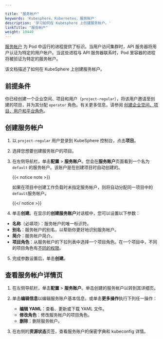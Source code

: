 ```yaml
---

title: "服务帐户"
keywords: 'Kubesphere，Kubernetes，服务帐户'
description: '学习如何在 Kubesphere 上创建服务帐户。'
linkTitle: "服务帐户"
weight: 10440
---
```


[服务帐户](https://kubernetes.io/zh/docs/tasks/configure-pod-container/configure-service-account/) 为 Pod 中运行的进程提供了标识。当用户访问集群时，API 服务器将用户认证为特定的用户帐户。当这些进程与 API 服务器联系时，Pod 里容器的进程将被验证为特定的服务帐户。

该文档描述了如何在 KubeSphere 上创建服务帐户。

## 前提条件

你已经创建一个企业空间、项目和用户（`project-regular`），将该用户邀请至创建的项目，并为其分配 `operator` 角色。有关更多信息，请参阅 [创建企业空间、项目、用户和平台角色](https://docs.kubesphere-carryon.top/zh/docs/quick-start/create-workspace-and-project/)。

## 创建服务帐户

1. 以 `project-regular` 用户登录到 KubeSphere 控制台，点击**项目**。

1. 选择您想要创建服务账户的项目。

1. 在左侧导航栏，单击**配置** > **服务账户**。您会在**服务账户**页面看到一个名为 `default` 的服务帐户。该账户是在创建项目时自动创建的。

   {{< notice note >}}

   如果在项目中创建工作负载时未指定服务帐户，则将自动分配同一项目中的 `default`服务帐户。

   {{</ notice >}}

2. 单击**创建**。在显示的**创建服务账户**对话框中，您可以设置以下参数：

- **名称**（必填项）：服务帐户的唯一标识符。
- **别名**：服务帐户的别名，以帮助你更好地识别服务帐户。
- **简介**：服务帐户简介。
- **项目角色**：从服务帐户的下拉列表中选择一个项目角色。在一个项目中，不同的项目角色有[不同的权限](../../../project-administration/role-and-member-management/#built-in-roles)。

5. 完成参数设置后，单击**创建**。

## 查看服务帐户详情页

1. 在左侧导航栏，单击**配置** > **服务账户**。单击创建的服务帐户以转到其详细页。

2. 单击**编辑信息**以编辑服务账户基本信息，或单击**更多操作**执行下列任一操作：
   - **编辑 YAML**：查看、更新或下载 YAML 文件。
   - **修改角色**：修改服务帐户的项目角色。
   - **删除**：删除服务帐户。
   
3. 在右侧的**资源状态**页签，查看服务账户的保密字典和 kubeconfig 详情。


